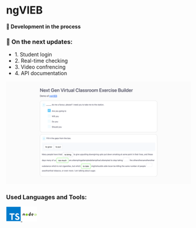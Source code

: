 # ngVIEB
<b>🚀 Development in the process</b>
<h3>🔄 On the next updates:</h3>
<ul><li>1. Student login</li>
<li>2. Real-time checking</li>
<li>3. Video confrencing</li>
<li>4. API documentation</li>
</ul>
<p><img 
        src="https://raw.githubusercontent.com/idilshodbek/ngVIEB/main/Screen%20Shot%202022-10-13%20at%203.25.05%20AM.png"
        /></p>
<h3 align="left">Used Languages and Tools:</h3>
<p align="left">
    <a href="https://www.typescriptlang.org/" target="_blank" rel="noreferrer">
        <img src="https://raw.githubusercontent.com/devicons/devicon/master/icons/typescript/typescript-original.svg"
            alt="typescript" width="40" height="40" /> </a>
    <a href="https://nodejs.org" target="_blank" rel="noreferrer">
        <img src="https://raw.githubusercontent.com/devicons/devicon/master/icons/nodejs/nodejs-original-wordmark.svg"
            alt="nodejs" width="40" height="40" /> </a>
</p>
